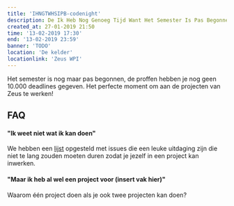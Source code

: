 ```yaml
---
title: 'IHNGTWHSIPB-codenight'
description: De Ik Heb Nog Genoeg Tijd Want Het Semester Is Pas Begonnen-Codenight
created_at: 27-01-2019 21:50
time: '13-02-2019 17:30'
end: '13-02-2019 23:59'
banner: 'TODO'
location: 'De kelder'
locationlink: 'Zeus WPI'
---
```


Het semester is nog maar pas begonnen, de proffen hebben je nog geen 10.000 deadlines gegeven. Het perfecte moment om aan de projecten van Zeus te werken!

## FAQ

#### "Ik weet niet wat ik kan doen"

We hebben een [lijst](TODO) opgesteld met issues die een leuke uitdaging zijn die niet te lang zouden moeten duren zodat je jezelf in een project kan inwerken.

#### "Maar ik heb al wel een project voor (insert vak hier)"

Waarom één project doen als je ook twee projecten kan doen?


